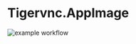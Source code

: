 # Tigervnc.AppImage

![example workflow](https://github.com/nx-appbuild-hub/TigerVNC.AppImage//actions/workflows/makefile.yml/badge.svg)
